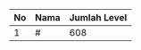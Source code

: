 | No | Nama            | Jumlah Level |
|----|-----------------|--------------|
| 1  | #    |    608        |
